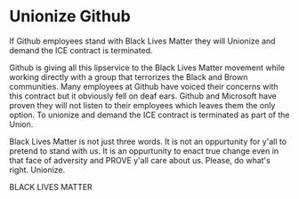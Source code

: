 # Unionize Github
If Github employees stand with Black Lives Matter they will Unionize and demand the ICE contract is terminated.

Github is giving all this lipservice to the Black Lives Matter movement while working directly with a group that terrorizes the Black and Brown communities. Many employees at Github have voiced their concerns with this contract but it obviously fell on deaf ears. Github and Microsoft have proven they will not listen to their employees which leaves them the only option. To unionize and demand the ICE contract is terminated as part of the Union.

Black Lives Matter is not just three words. It is not an oppurtunity for y'all to pretend to stand with us. It is an oppurtunity to enact true change even in that face of adversity and PROVE y'all care about us. Please, do what's right. Unionize.

BLACK LIVES MATTER
